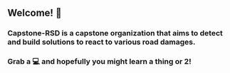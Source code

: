 ## Welcome! 👋

### Capstone-RSD is a capstone organization that aims to detect and build solutions to react to various road damages.
### Grab a 💻 and hopefully you might learn a thing or 2!

